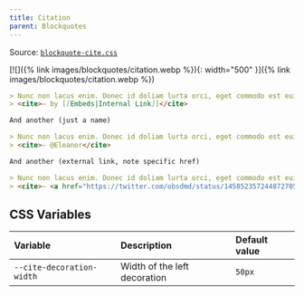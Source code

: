 ```yaml
---
title: Citation
parent: Blockquotes
---
```


Source: [`blockquote-cite.css`](https://github.com/ElsaTam/obsidian-fancy-a-story/blob/main/snippets/editor/blockquotes/blockquote-cite.css)

[![]({% link images/blockquotes/citation.webp %}){: width="500" }]({% link images/blockquotes/citation.webp %})

```markdown
> Nunc non lacus enim. Donec id doliam lurta orci, eget commodo est euismod a. Vestibulum ante ipsum primis in faucibus orci luctus et ultrices posuere cubilia curae;
> <cite>— by [[Embeds|Internal Link]]</cite>

And another (just a name)

> Nunc non lacus enim. Donec id doliam lurta orci, eget commodo est euismod a. Vestibulum ante ipsum primis in faucibus orci luctus et ultrices posuere cubilia curae
> <cite>— @Eleanor</cite>

And another (external link, note specific href)

> Nunc non lacus enim. Donec id doliam lurta orci, eget commodo est euismod a. Vestibulum ante ipsum primis in faucibus orci luctus et ultrices posuere cubilia curae
> <cite>— <a href="https://twitter.com/obsdmd/status/1458523572448727051?s=20">@obsdmd</a></cite>
```

## CSS Variables

| Variable | Description | Default value |
|:---------|:------------|:--------------|
| `--cite-decoration-width` | Width of the left decoration | `50px` |